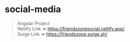 # social-media
> Angular Project </br>
Netlify Link => https://friendszonesocial.netlify.app/ </br>
Surge Link => https://friendszone.surge.sh/ </br>
